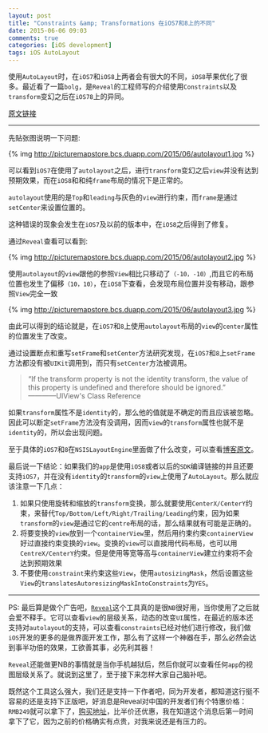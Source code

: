 ```yaml
---
layout: post
title: "Constraints &amp; Transformations 在iOS7和8上的不同"
date: 2015-06-06 09:03
comments: true
categories: [iOS development]
tags: iOS AutoLayout
---
```


使用`AutoLayout`时，在`iOS7`和`iOS8`上两者会有很大的不同，`iOS8`苹果优化了很多。最近看了一篇`bolg`，是`Reveal`的工程师写的介绍使用`Constraints`以及`transform`变幻之后在`iOS78`上的异同。<!-- More -->

[原文链接](http://revealapp.com/blog/constraints-and-transforms.html)


***************

先贴张图说明一下问题:

{% img http://picturemapstore.bcs.duapp.com/2015/06/autolayout1.jpg %}

可以看到`iOS7`在使用了`autolayout`之后，进行`transform`变幻之后`view`并没有达到预期效果，而在`iOS8`和和纯`frame`布局的情况下是正常的。

`autolayout`使用的是`Top`和`leading`与灰色的`view`进行约束，而`frame`是通过`setCenter`来设置位置的。

这种错误的现象会发生在`iOS7`及以前的版本中，在`iOS8`之后得到了修复。

通过`Reveal`查看可以看到:

{% img http://picturemapstore.bcs.duapp.com/2015/06/autolayout2.jpg %}

使用`autolayout`的`view`跟他的参照`View`相比只移动了`（-10，-10）`,而且它的布局位置也发生了偏移`（10，10）`，在`iOS8`下查看，会发现布局位置并没有移动，跟参照`View`完全一致

{% img http://picturemapstore.bcs.duapp.com/2015/06/autolayout3.jpg %}

由此可以得到的结论就是，在`iOS7`和`8`上使用`autolayout`布局的`view`的`center`属性的位置发生了改变。

通过设置断点和重写`setFrame`和`setCenter`方法研究发现，在`iOS7`和`8`上`setFrame`方法都没有被`UIKit`调用到，而只有`setCenter`方法被调用。

>“If the transform property is not the identity transform, the value of this property is undefined and therefore should be ignored.”  
                           ————UIView's Class Reference

如果`transform`属性不是`identity`的，那么他的值就是不确定的而且应该被忽略。因此可以断定`setFrame`方法没有没调用，因而`view`的`transform`属性也就不是`identity`的，所以会出现问题。

至于具体的`iOS7`和`8`在`NSISLayoutEngine`里面做了什么改变，可以查看[博客原文](http://revealapp.com/blog/constraints-and-transforms.html)。

最后说一下结论：如果我们的`app`是使用`iOS8`或者以后的`SDK`编译链接的并且还要支持`iOS7`，并在没有`identity`的`transform`的`view`上使用了`AutoLayout`。那么就应该注意一下几点：

1. 如果只使用旋转和缩放的`transform`变换，那么就要使用`CenterX/CenterY`约束，来替代`Top/Bottom/Left/Right/Trailing/Leading`约束，因为如果`transform`的`view`是通过它的`centre`布局的话，那么结果就有可能是正确的。
2. 将要变换的`view`放到一个`containerView`里，然后用约束约束`containerView`好过直接约束变换的`view`。变换的`view`可以直接用代码布局，也可以用`CentreX/CenterY`约束。但是使用等宽等高与`containerView`建立约束将不会达到预期效果
3. 不要使用`constraint`来约束这些`View`，使用`autosizingMask`，然后设置这些`View`的`translatesAutoresizingMaskIntoConstraints`为`YES`。

************


PS:
最后算是做个广告吧，[`Reveal`](http://revealapp.com/)这个工具真的是很`NB`很好用，当你使用了之后就会爱不释手。它可以查看`view`的层级关系，动态的改变`UI`属性，在最近的版本还支持对`autolayout`的支持，可以查看`constraints`已经对他们进行修改，我们做`iOS`开发的更多的是做界面开发工作，那么有了这样一个神器在手，那么必然会达到事半功倍的效果，工欲善其事，必先利其器！

`Reveal`还能做更NB的事情就是当你手机越狱后，然后你就可以查看任何`app`的视图层级关系了。就说到这里了，至于接下来怎样大家自己脑补吧。

既然这个工具这么强大，我们还是支持一下作者吧，同为开发者，都知道这行挺不容易的还是支持下正版吧，好消息是Reveal对中国的开发者们有个特惠价格：`RMB249`就可以拿下了，[购买地址](http://item.taobao.com/item.htm?spm=a230r.1.14.1.kpBX7S&id=45630069705&ns=1&abbucket=4#detail)，比半价还优惠，我在知道这个消息后第一时间拿下了它，因为之前的价格确实有点贵，对我来说还是有压力的。
